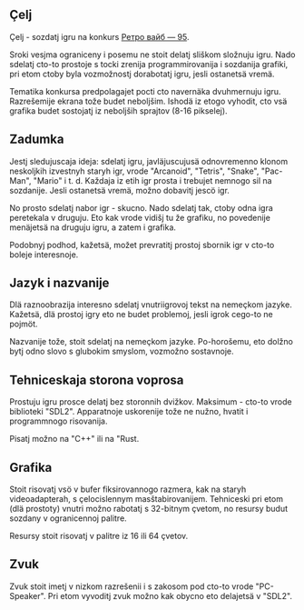 ## Çelj

Çelj - sozdatj igru na konkurs [Ретро вайб — 95](https://gamedev.ru/projects/forum/?id=271231).

Sroki vesjma ograniceny i posemu ne stoit delatj sliškom složnuju igru.
Nado sdelatj cto-to prostoje s tocki zrenija programmirovanija i sozdanija grafiki, pri etom ctoby byla vozmožnostj dorabotatj igru, jesli ostanetsä vremä.

Tematika konkursa predpolagajet pocti cto navernäka dvuhmernuju igru.
Razrešemije ekrana tože budet neboljšim.
Ishodä iz etogo vyhodit, cto vsä grafika budet sostojatj iz neboljših sprajtov (8-16 pikselej).


## Zadumka

Jestj sledujuscaja ideja: sdelatj igru, javläjuscujusä odnovremenno klonom neskoljkih izvestnyh staryh igr, vrode "Arcanoid", "Tetris", "Snake", "Pac-Man", "Mario" i t. d.
Každaja iz etih igr prosta i trebujet nemnogo sil na sozdanije.
Jesli ostanetsä vremä, možno dobavitj jescö igr.

No prosto sdelatj nabor igr - skucno.
Nado sdelatj tak, ctoby odna igra peretekala v druguju.
Eto kak vrode vidišj tu že grafiku, no povedenije menäjetsä na druguju igru, a zatem i grafika.

Podobnyj podhod, kažetsä, možet prevratitj prostoj sbornik igr v cto-to boleje interesnoje.


## Jazyk i nazvanije

Dlä raznoobrazija interesno sdelatj vnutriigrovoj tekst na nemeçkom jazyke.
Kažetsä, dlä prostoj igry eto ne budet problemoj, jesli igrok cego-to ne pojmöt.

Nazvanije tože, stoit sdelatj na nemeçkom jazyke.
Po-horošemu, eto dolžno bytj odno slovo s glubokim smyslom, vozmožno sostavnoje.


## Tehniceskaja storona voprosa

Prostuju igru prosce delatj bez storonnih dvižkov.
Maksimum - cto-to vrode biblioteki "SDL2".
Apparatnoje uskorenije tože ne nužno, hvatit i programmnogo risovanija.

Pisatj možno na "C++" ili na "Rust.


## Grafika

Stoit risovatj vsö v bufer fiksirovannogo razmera, kak na staryh videoadapterah, s çelocislennym masštabirovanijem.
Tehniceski pri etom (dlä prostoty) vnutri možno rabotatj s 32-bitnym çvetom, no resursy budut sozdany v ogranicennoj palitre.

Resursy stoit risovatj v palitre iz 16 ili 64 çvetov.


## Zvuk

Zvuk stoit imetj v nizkom razrešenii i s zakosom pod cto-to vrode "PC-Speaker".
Pri etom vyvoditj zvuk možno kak obycno eto delajetsä v "SDL2".
